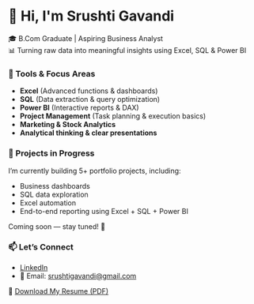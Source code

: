 # 👋 Hi, I'm Srushti Gavandi

🎓 B.Com Graduate | Aspiring Business Analyst  
📊 Turning raw data into meaningful insights using Excel, SQL & Power BI


### 🔧 Tools & Focus Areas  
- **Excel** (Advanced functions & dashboards)  
- **SQL** (Data extraction & query optimization)  
- **Power BI** (Interactive reports & DAX)  
- **Project Management** (Task planning & execution basics)  
- **Marketing & Stock Analytics**  
- **Analytical thinking & clear presentations**


### 📁 Projects in Progress  
I’m currently building 5+ portfolio projects, including:  
- Business dashboards  
- SQL data exploration  
- Excel automation  
- End-to-end reporting using Excel + SQL + Power BI  

Coming soon — stay tuned! 👀


### 📫 Let’s Connect  
- [LinkedIn](https://www.linkedin.com/in/srushti-gavandi)  
- 📧 Email: srushtigavandi@gmail.com


📄 [Download My Resume (PDF)](https://github.com/SrushtiGavandi/SrushtiGavandi/raw/main/Srushti%20Gavandi%20Resume.pdf)


<!---
SrushtiGavandi/SrushtiGavandi is a ✨ special ✨ repository because its `README.md` (this file) appears on your GitHub profile.
You can click the Preview link to take a look at your changes.
--->
